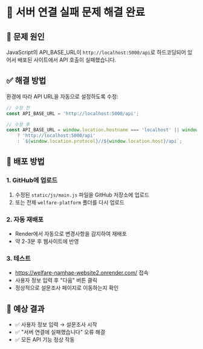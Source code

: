 # 🔧 서버 연결 실패 문제 해결 완료

## 📍 문제 원인
JavaScript의 API_BASE_URL이 `http://localhost:5000/api`로 하드코딩되어 있어서 배포된 사이트에서 API 호출이 실패했습니다.

## ✅ 해결 방법
환경에 따라 API URL을 자동으로 설정하도록 수정:

```javascript
// 수정 전
const API_BASE_URL = 'http://localhost:5000/api';

// 수정 후
const API_BASE_URL = window.location.hostname === 'localhost' || window.location.hostname === '127.0.0.1' 
    ? 'http://localhost:5000/api'
    : `${window.location.protocol}//${window.location.host}/api`;
```

## 🚀 배포 방법

### 1. GitHub에 업로드
1. 수정된 `static/js/main.js` 파일을 GitHub 저장소에 업로드
2. 또는 전체 `welfare-platform` 폴더를 다시 업로드

### 2. 자동 재배포
- Render에서 자동으로 변경사항을 감지하여 재배포
- 약 2-3분 후 웹사이트에 반영

### 3. 테스트
- https://welfare-namhae-website2.onrender.com/ 접속
- 사용자 정보 입력 후 "다음" 버튼 클릭
- 정상적으로 설문조사 페이지로 이동하는지 확인

## 📱 예상 결과
- ✅ 사용자 정보 입력 → 설문조사 시작
- ✅ "서버 연결에 실패했습니다" 오류 해결
- ✅ 모든 API 기능 정상 작동 